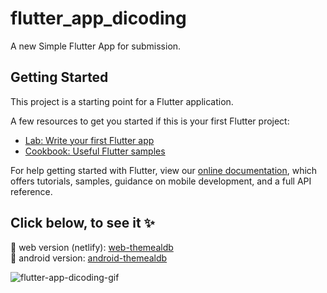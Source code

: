 # flutter_app_dicoding

A new Simple Flutter App for submission.

## Getting Started

This project is a starting point for a Flutter application.

A few resources to get you started if this is your first Flutter project:

- [Lab: Write your first Flutter app](https://flutter.dev/docs/get-started/codelab)
- [Cookbook: Useful Flutter samples](https://flutter.dev/docs/cookbook)

For help getting started with Flutter, view our
[online documentation](https://flutter.dev/docs), which offers tutorials,
samples, guidance on mobile development, and a full API reference.

## Click below, to see it :sparkles:

:pushpin: web version (netlify): [web-themealdb](https://stellar-kleicha-f02400.netlify.app/)  
:pushpin: android version: [android-themealdb](https://github.com/im-o/flutter-beginner-dicoding/suites/8117045773/artifacts/351135223)

![flutter-app-dicoding-gif](https://user-images.githubusercontent.com/22957498/188252073-1850b180-d4d1-4776-8ee0-06cf192f1346.gif)
